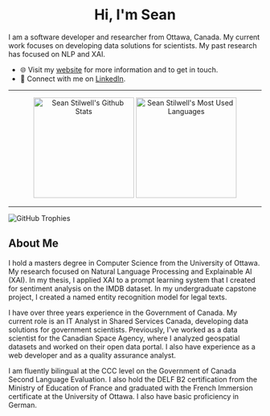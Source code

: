 <h1 align="center">Hi, I'm Sean</h1>

I am a software developer and researcher from Ottawa, Canada. My current work focuses on developing data solutions for scientists. My past research has focused on NLP and XAI.

- 🌐 Visit my [website](https://seanstilwell.ca/) for more information and to get in touch.
- 🔗 Connect with me on [LinkedIn](https://www.linkedin.com/in/sean-stilwell/).

---

<div align="center">
    <img src="https://github-readme-stats.vercel.app/api?username=Sean-Stilwell&theme=slateorange&show_icons=true&hide_border=true" alt="Sean Stilwell's Github Stats" height="200"></img> 
    <img src="https://github-readme-stats.vercel.app/api/top-langs/?username=Sean-Stilwell&theme=slateorange&hide_border=true" alt="Sean Stilwell's Most Used Languages" height="200" />
</div>

---

![GitHub Trophies](https://github-profile-trophy.vercel.app/?username=Sean-Stilwell&no-frame=true&row=1&margin-w=4)

## About Me

I hold a masters degree in Computer Science from the University of Ottawa. My research focused on Natural Language Processing and Explainable AI (XAI). In my thesis, I applied XAI to a prompt learning system that I created for sentiment analysis on the IMDB dataset. In my undergraduate capstone project, I created a named entity recognition model for legal texts.

I have over three years experience in the Government of Canada. My current role is an IT Analyst in Shared Services Canada, developing data solutions for government scientists. Previously, I've worked as a data scientist for the Canadian Space Agency, where I analyzed geospatial datasets and worked on their open data portal. I also have experience as a web developer and as a quality assurance analyst.

I am fluently bilingual at the CCC level on the Government of Canada Second Language Evaluation. I also hold the DELF B2 certification from the Ministry of Education of France and graduated with the French Immersion certificate at the University of Ottawa. I also have basic proficiency in German.